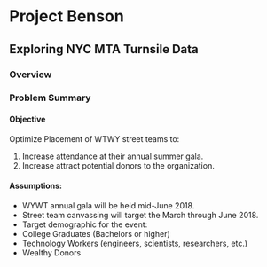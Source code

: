 # Project Benson
## Exploring NYC MTA Turnsile Data

### Overview

### Problem Summary
#### Objective
Optimize Placement of WTWY street teams to:
1. Increase attendance at their annual summer gala.
2. Increase attract potential donors to the organization.

#### Assumptions:
* WYWT annual gala will be held mid-June 2018.
* Street team canvassing will target the March through June 2018.
* Target demographic for the event:
 * College Graduates (Bachelors or higher)
 * Technology Workers (engineers, scientists, researchers, etc.)
 * Wealthy Donors
